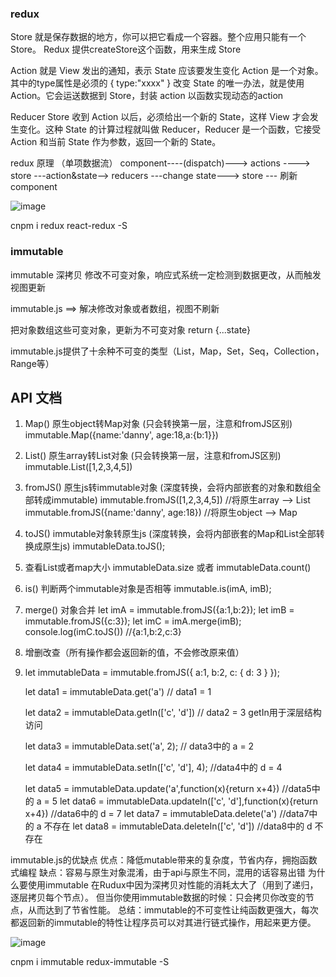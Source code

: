 ### redux
Store 
就是保存数据的地方，你可以把它看成一个容器。整个应用只能有一个 Store。 Redux 提供createStore这个函数，用来生成 Store

Action 
就是 View 发出的通知，表示 State 应该要发生变化 Action 是一个对象。其中的type属性是必须的 { type:"xxxx" }
改变 State 的唯一办法，就是使用 Action。它会运送数据到 Store，封装 action 以函数实现动态的action

Reducer
Store 收到 Action 以后，必须给出一个新的 State，这样 View 才会发生变化。这种 State 的计算过程就叫做 Reducer，Reducer 是一个函数，它接受 Action 和当前 State 作为参数，返回一个新的 State。

redux 原理 （单项数据流）
component----(dispatch)---> actions ----> store ---action&state--> reducers ---change state---> store --- 刷新 component

![image](http://www.ruanyifeng.com/blogimg/asset/2016/bg2016091802.jpg)

cnpm i redux react-redux -S

### immutable
immutable 深拷贝 修改不可变对象，响应式系统一定检测到数据更改，从而触发视图更新

immutable.js ==> 解决修改对象或者数组，视图不刷新

把对象数组这些可变对象，更新为不可变对象 return {...state}

immutable.js提供了十余种不可变的类型（List，Map，Set，Seq，Collection，Range等）

## API 文档
1. Map() 原生object转Map对象 (只会转换第一层，注意和fromJS区别) immutable.Map({name:'danny', age:18,a:{b:1}})

2. List() 原生array转List对象 (只会转换第一层，注意和fromJS区别) immutable.List([1,2,3,4,5])

3. fromJS() 原生js转immutable对象 (深度转换，会将内部嵌套的对象和数组全部转成immutable) immutable.fromJS([1,2,3,4,5]) //将原生array --> List immutable.fromJS({name:'danny', age:18}) //将原生object --> Map

4. toJS() immutable对象转原生js (深度转换，会将内部嵌套的Map和List全部转换成原生js) immutableData.toJS();

5. 查看List或者map大小
    immutableData.size 或者 immutableData.count()

6. is() 判断两个immutable对象是否相等 immutable.is(imA, imB);

7. merge() 对象合并 
    let imA = immutable.fromJS({a:1,b:2});
    let imB = immutable.fromJS({c:3});
    let imC = imA.merge(imB);
    console.log(imC.toJS()) //{a:1,b:2,c:3}

8. 增删改查（所有操作都会返回新的值，不会修改原来值）
9. 
    let immutableData = immutable.fromJS({ a:1, b:2, c: { d: 3 } });
    
    let data1 = immutableData.get('a') // data1 = 1
    
    let data2 = immutableData.getIn(['c', 'd']) // data2 = 3 getIn用于深层结构访问 
    
    let data3 = immutableData.set('a', 2); // data3中的 a = 2 
    
    let data4 = immutableData.setIn(['c', 'd'], 4); //data4中的 d = 4 
    
    let data5 = immutableData.update('a',function(x){return x+4}) //data5中的 a = 5
    let data6 = immutableData.updateIn(['c', 'd'],function(x){return x+4}) //data6中的 d = 7 
    let data7 = immutableData.delete('a') //data7中的 a 不存在 
    let data8 = immutableData.deleteIn(['c', 'd']) //data8中的 d 不存在

immutable.js的优缺点
    优点：降低mutable带来的复杂度，节省内存，拥抱函数式编程
    缺点：容易与原生对象混淆，由于api与原生不同，混用的话容易出错
为什么要使用immutable
    在Rudux中因为深拷贝对性能的消耗太大了（用到了递归，逐层拷贝每个节点）。
    但当你使用immutable数据的时候：只会拷贝你改变的节点，从而达到了节省性能。
    总结：immutable的不可变性让纯函数更强大，每次都返回新的immutable的特性让程序员可以对其进行链式操作，用起来更方便。

![image](https://img-blog.csdnimg.cn/img_convert/6fdae931cf4aec5140614f0b99b05c85.gif)

cnpm i immutable redux-immutable -S
